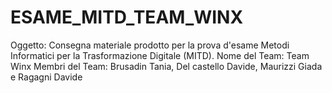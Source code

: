 # ESAME_MITD_TEAM_WINX
Oggetto: Consegna materiale prodotto per la prova d'esame Metodi Informatici per la Trasformazione Digitale (MITD). 
Nome del Team: Team Winx 
Membri del Team: Brusadin Tania, Del castello Davide, Maurizzi Giada e Ragagni Davide
